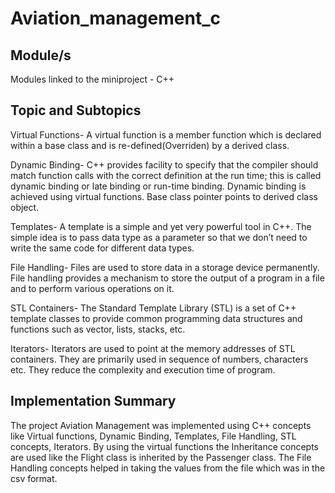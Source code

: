 # Aviation_management_c

<h2>Module/s</h2> 
Modules linked to the miniproject - C++ 

<h2>Topic and Subtopics</h2>

Virtual Functions- A virtual function is a member function which is declared within a base class and is re-defined(Overriden) by a derived class.

Dynamic Binding- C++ provides facility to specify that the compiler should match function calls with the correct definition at the run time; this is called dynamic binding or late binding or run-time binding. Dynamic binding is achieved using virtual functions. Base class pointer points to derived class object.

Templates- A template is a simple and yet very powerful tool in C++. The simple idea is to pass data type as a parameter so that we don’t need to write the same code for different data types.

File Handling- Files are used to store data in a storage device permanently. File handling provides a mechanism to store the output of a program in a file and to perform various operations on it.

STL Containers- The Standard Template Library (STL) is a set of C++ template classes to provide common programming data structures and functions such as vector, lists, stacks, etc.

Iterators- Iterators are used to point at the memory addresses of STL containers. They are primarily used in sequence of numbers, characters etc. They reduce the complexity and execution time of program.

<h2>Implementation Summary</h2> 
The project Aviation Management was implemented using C++ concepts like Virtual functions, Dynamic Binding, Templates, File Handling, STL concepts, Iterators.
By using the virtual functions the Inheritance concepts are used like the Flight class is inherited by the Passenger class. The File Handling concepts helped in taking the values from the file which was in the csv format.  
